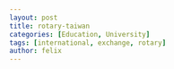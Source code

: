 ```yaml
---
layout: post
title: rotary-taiwan
categories: [Education, University]
tags: [international, exchange, rotary]
author: felix
---
```

